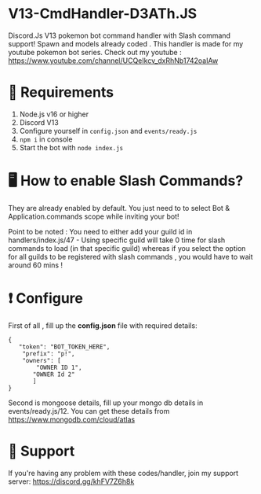 # V13-CmdHandler-D3ATh.JS
Discord.Js V13 pokemon bot command handler with Slash command support! Spawn and models already coded . This handler is made for my youtube pokemon bot series. 
Check out my youtube : https://www.youtube.com/channel/UCQeIkcv_dxRhNb1742oaIAw

# 🚨 Requirements
1. Node.js v16 or higher
2. Discord V13
3. Configure yourself in `config.json` and `events/ready.js`
4. `npm i` in console
5. Start the bot with `node index.js`

# 🖥️ How to enable Slash Commands?
They are already enabled by default. You just need to to select Bot & Application.commands scope while inviting your bot!

Point to be noted : You need to either add your guild id in handlers/index.js/47  - Using specific guild will take 0 time for slash commands to load (in that specific guild) whereas if you select the option for all guilds to be registered with slash commands , you would have to wait around 60 mins !

# ❗ Configure 

First of all , fill up the **config.json** file with required details: 
```
{
   "token": "BOT_TOKEN_HERE",
    "prefix": "p!",
    "owners": [
        "OWNER ID 1",
       "OWNER Id 2"
       ]
}        

```

Second is mongoose details, fill up your mongo db details in events/ready.js/12. You can get these details from https://www.mongodb.com/cloud/atlas

# 🎀 Support
If you're having any problem with these codes/handler, join my support server: https://discord.gg/khFV7Z6h8k
